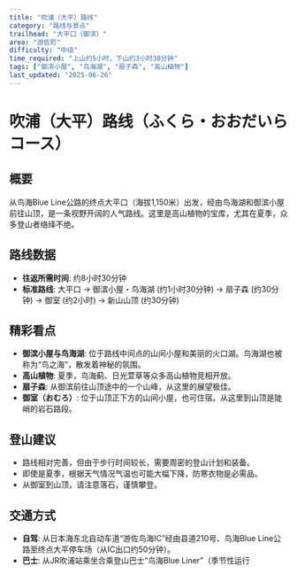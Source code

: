 ```yaml
---
title: "吹浦（大平）路线"
category: "路线与景点"
trailhead: "大平口（御滨）"
area: "游佐町"
difficulty: "中级"
time_required: "上山约5小时，下山约3小时30分钟"
tags: ["御滨小屋", "鸟海湖", "扇子森", "高山植物"]
last_updated: "2025-06-26"
---
```


# 吹浦（大平）路线（ふくら・おおだいらコース）

## 概要
从鸟海Blue Line公路的终点大平口（海拔1,150米）出发，经由鸟海湖和御滨小屋前往山顶，是一条视野开阔的人气路线。这里是高山植物的宝库，尤其在夏季，众多登山者络绎不绝。

## 路线数据
- **往返所需时间**: 约8小时30分钟
- **标准路线**: 大平口 → 御滨小屋・鸟海湖 (约1小时30分钟) → 扇子森 (约30分钟) → 御室 (约2小时) → 新山山顶 (约30分钟)

## 精彩看点
- **御滨小屋与鸟海湖**: 位于路线中间点的山间小屋和美丽的火口湖。鸟海湖也被称为“鸟之海”，散发着神秘的氛围。
- **高山植物**: 夏季，鸟海蓟、日光萱草等众多高山植物竞相开放。
- **扇子森**: 从御滨前往山顶途中的一个山峰，从这里的展望极佳。
- **御室（おむろ）**: 位于山顶正下方的山间小屋，也可住宿。从这里到山顶是陡峭的岩石路段。

## 登山建议
- 路线相对完善，但由于步行时间较长，需要周密的登山计划和装备。
- 即使是夏季，根据天气情况气温也可能大幅下降，防寒衣物是必需品。
- 从御室到山顶，请注意落石，谨慎攀登。

## 交通方式
- **自驾**: 从日本海东北自动车道“游佐鸟海IC”经由县道210号、鸟海Blue Line公路至终点大平停车场（从IC出口约50分钟）。
- **巴士**: 从JR吹浦站乘坐合乘登山巴士“鸟海Blue Liner”（季节性运行